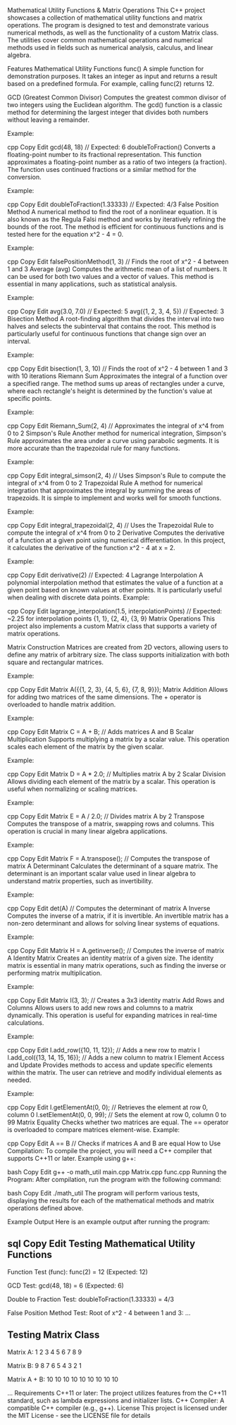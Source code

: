 Mathematical Utility Functions & Matrix Operations
This C++ project showcases a collection of mathematical utility functions and matrix operations. The program is designed to test and demonstrate various numerical methods, as well as the functionality of a custom Matrix class. The utilities cover common mathematical operations and numerical methods used in fields such as numerical analysis, calculus, and linear algebra.

Features
Mathematical Utility Functions
func()
A simple function for demonstration purposes. It takes an integer as input and returns a result based on a predefined formula. For example, calling func(2) returns 12.

GCD (Greatest Common Divisor)
Computes the greatest common divisor of two integers using the Euclidean algorithm. The gcd() function is a classic method for determining the largest integer that divides both numbers without leaving a remainder.

Example:

cpp
Copy
Edit
gcd(48, 18) // Expected: 6
doubleToFraction()
Converts a floating-point number to its fractional representation. This function approximates a floating-point number as a ratio of two integers (a fraction). The function uses continued fractions or a similar method for the conversion.

Example:

cpp
Copy
Edit
doubleToFraction(1.33333) // Expected: 4/3
False Position Method
A numerical method to find the root of a nonlinear equation. It is also known as the Regula Falsi method and works by iteratively refining the bounds of the root. The method is efficient for continuous functions and is tested here for the equation x^2 - 4 = 0.

Example:

cpp
Copy
Edit
falsePositionMethod(1, 3) // Finds the root of x^2 - 4 between 1 and 3
Average (avg)
Computes the arithmetic mean of a list of numbers. It can be used for both two values and a vector of values. This method is essential in many applications, such as statistical analysis.

Example:

cpp
Copy
Edit
avg(3.0, 7.0) // Expected: 5
avg({1, 2, 3, 4, 5}) // Expected: 3
Bisection Method
A root-finding algorithm that divides the interval into two halves and selects the subinterval that contains the root. This method is particularly useful for continuous functions that change sign over an interval.

Example:

cpp
Copy
Edit
bisection(1, 3, 10) // Finds the root of x^2 - 4 between 1 and 3 with 10 iterations
Riemann Sum
Approximates the integral of a function over a specified range. The method sums up areas of rectangles under a curve, where each rectangle's height is determined by the function's value at specific points.

Example:

cpp
Copy
Edit
Riemann_Sum(2, 4) // Approximates the integral of x^4 from 0 to 2
Simpson's Rule
Another method for numerical integration, Simpson's Rule approximates the area under a curve using parabolic segments. It is more accurate than the trapezoidal rule for many functions.

Example:

cpp
Copy
Edit
integral_simson(2, 4) // Uses Simpson's Rule to compute the integral of x^4 from 0 to 2
Trapezoidal Rule
A method for numerical integration that approximates the integral by summing the areas of trapezoids. It is simple to implement and works well for smooth functions.

Example:

cpp
Copy
Edit
integral_trapezoidal(2, 4) // Uses the Trapezoidal Rule to compute the integral of x^4 from 0 to 2
Derivative
Computes the derivative of a function at a given point using numerical differentiation. In this project, it calculates the derivative of the function x^2 - 4 at x = 2.

Example:

cpp
Copy
Edit
derivative(2) // Expected: 4
Lagrange Interpolation
A polynomial interpolation method that estimates the value of a function at a given point based on known values at other points. It is particularly useful when dealing with discrete data points.
Example:

cpp
Copy
Edit
lagrange_interpolation(1.5, interpolationPoints) // Expected: ~2.25 for interpolation points {1, 1}, {2, 4}, {3, 9}
Matrix Operations
This project also implements a custom Matrix class that supports a variety of matrix operations.

Matrix Construction
Matrices are created from 2D vectors, allowing users to define any matrix of arbitrary size. The class supports initialization with both square and rectangular matrices.

Example:

cpp
Copy
Edit
Matrix A({{1, 2, 3}, {4, 5, 6}, {7, 8, 9}});
Matrix Addition
Allows for adding two matrices of the same dimensions. The + operator is overloaded to handle matrix addition.

Example:

cpp
Copy
Edit
Matrix C = A + B; // Adds matrices A and B
Scalar Multiplication
Supports multiplying a matrix by a scalar value. This operation scales each element of the matrix by the given scalar.

Example:

cpp
Copy
Edit
Matrix D = A * 2.0; // Multiplies matrix A by 2
Scalar Division
Allows dividing each element of the matrix by a scalar. This operation is useful when normalizing or scaling matrices.

Example:

cpp
Copy
Edit
Matrix E = A / 2.0; // Divides matrix A by 2
Transpose
Computes the transpose of a matrix, swapping rows and columns. This operation is crucial in many linear algebra applications.

Example:

cpp
Copy
Edit
Matrix F = A.transpose(); // Computes the transpose of matrix A
Determinant
Calculates the determinant of a square matrix. The determinant is an important scalar value used in linear algebra to understand matrix properties, such as invertibility.

Example:

cpp
Copy
Edit
det(A) // Computes the determinant of matrix A
Inverse
Computes the inverse of a matrix, if it is invertible. An invertible matrix has a non-zero determinant and allows for solving linear systems of equations.

Example:

cpp
Copy
Edit
Matrix H = A.getinverse(); // Computes the inverse of matrix A
Identity Matrix
Creates an identity matrix of a given size. The identity matrix is essential in many matrix operations, such as finding the inverse or performing matrix multiplication.

Example:

cpp
Copy
Edit
Matrix I(3, 3); // Creates a 3x3 identity matrix
Add Rows and Columns
Allows users to add new rows and columns to a matrix dynamically. This operation is useful for expanding matrices in real-time calculations.

Example:

cpp
Copy
Edit
I.add_row({10, 11, 12}); // Adds a new row to matrix I
I.add_col({13, 14, 15, 16}); // Adds a new column to matrix I
Element Access and Update
Provides methods to access and update specific elements within the matrix. The user can retrieve and modify individual elements as needed.

Example:

cpp
Copy
Edit
I.getElementAt(0, 0); // Retrieves the element at row 0, column 0
I.setElementAt(0, 0, 99); // Sets the element at row 0, column 0 to 99
Matrix Equality
Checks whether two matrices are equal. The == operator is overloaded to compare matrices element-wise.
Example:

cpp
Copy
Edit
A == B // Checks if matrices A and B are equal
How to Use
Compilation:
To compile the project, you will need a C++ compiler that supports C++11 or later. Example using g++:

bash
Copy
Edit
g++ -o math_util main.cpp Matrix.cpp func.cpp
Running the Program:
After compilation, run the program with the following command:

bash
Copy
Edit
./math_util
The program will perform various tests, displaying the results for each of the mathematical methods and matrix operations defined above.

Example Output
Here is an example output after running the program:

sql
Copy
Edit
Testing Mathematical Utility Functions
--------------------------------------
Function Test (func):
func(2) = 12 (Expected: 12)

GCD Test:
gcd(48, 18) = 6 (Expected: 6)

Double to Fraction Test:
doubleToFraction(1.33333) = 4/3

False Position Method Test:
Root of x^2 - 4 between 1 and 3:
...

Testing Matrix Class
---------------------
Matrix A:
1 2 3
4 5 6
7 8 9

Matrix B:
9 8 7
6 5 4
3 2 1

Matrix A + B:
10 10 10
10 10 10
10 10 10

...
Requirements
C++11 or later: The project utilizes features from the C++11 standard, such as lambda expressions and initializer lists.
C++ Compiler: A compatible C++ compiler (e.g., g++).
License
This project is licensed under the MIT License - see the LICENSE file for details